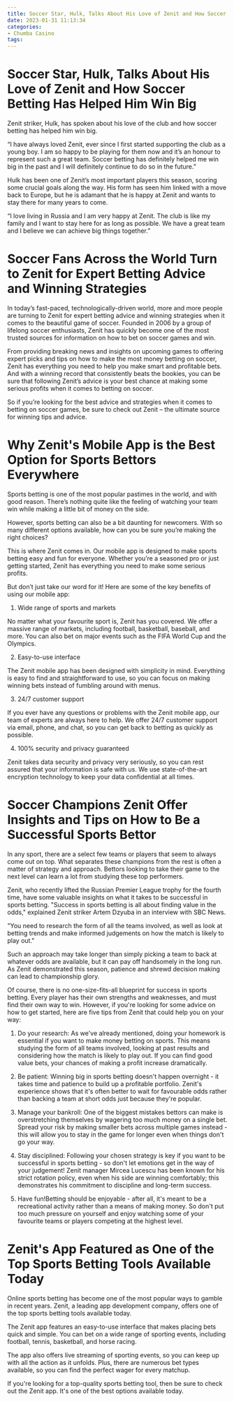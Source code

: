 ```yaml
---
title: Soccer Star, Hulk, Talks About His Love of Zenit and How Soccer Betting Has Helped Him Win Big
date: 2023-01-31 11:13:34
categories:
- Chumba Casino
tags:
---
```



#  Soccer Star, Hulk, Talks About His Love of Zenit and How Soccer Betting Has Helped Him Win Big

Zenit striker, Hulk, has spoken about his love of the club and how soccer betting has helped him win big.

“I have always loved Zenit, ever since I first started supporting the club as a young boy. I am so happy to be playing for them now and it’s an honour to represent such a great team. Soccer betting has definitely helped me win big in the past and I will definitely continue to do so in the future.”

Hulk has been one of Zenit’s most important players this season, scoring some crucial goals along the way. His form has seen him linked with a move back to Europe, but he is adamant that he is happy at Zenit and wants to stay there for many years to come.

“I love living in Russia and I am very happy at Zenit. The club is like my family and I want to stay here for as long as possible. We have a great team and I believe we can achieve big things together.”

#  Soccer Fans Across the World Turn to Zenit for Expert Betting Advice and Winning Strategies

In today’s fast-paced, technologically-driven world, more and more people are turning to Zenit for expert betting advice and winning strategies when it comes to the beautiful game of soccer. Founded in 2006 by a group of lifelong soccer enthusiasts, Zenit has quickly become one of the most trusted sources for information on how to bet on soccer games and win.

From providing breaking news and insights on upcoming games to offering expert picks and tips on how to make the most money betting on soccer, Zenit has everything you need to help you make smart and profitable bets. And with a winning record that consistently beats the bookies, you can be sure that following Zenit’s advice is your best chance at making some serious profits when it comes to betting on soccer.

So if you’re looking for the best advice and strategies when it comes to betting on soccer games, be sure to check out Zenit – the ultimate source for winning tips and advice.

#  Why Zenit's Mobile App is the Best Option for Sports Bettors Everywhere

Sports betting is one of the most popular pastimes in the world, and with good reason. There’s nothing quite like the feeling of watching your team win while making a little bit of money on the side.

However, sports betting can also be a bit daunting for newcomers. With so many different options available, how can you be sure you’re making the right choices?

This is where Zenit comes in. Our mobile app is designed to make sports betting easy and fun for everyone. Whether you’re a seasoned pro or just getting started, Zenit has everything you need to make some serious profits.

But don’t just take our word for it! Here are some of the key benefits of using our mobile app:

1) Wide range of sports and markets

No matter what your favourite sport is, Zenit has you covered. We offer a massive range of markets, including football, basketball, baseball, and more. You can also bet on major events such as the FIFA World Cup and the Olympics.

2) Easy-to-use interface

The Zenit mobile app has been designed with simplicity in mind. Everything is easy to find and straightforward to use, so you can focus on making winning bets instead of fumbling around with menus.

3) 24/7 customer support

If you ever have any questions or problems with the Zenit mobile app, our team of experts are always here to help. We offer 24/7 customer support via email, phone, and chat, so you can get back to betting as quickly as possible.

4) 100% security and privacy guaranteed

Zenit takes data security and privacy very seriously, so you can rest assured that your information is safe with us. We use state-of-the-art encryption technology to keep your data confidential at all times.

#  Soccer Champions Zenit Offer Insights and Tips on How to Be a Successful Sports Bettor

In any sport, there are a select few teams or players that seem to always come out on top. What separates these champions from the rest is often a matter of strategy and approach. Bettors looking to take their game to the next level can learn a lot from studying these top performers.

Zenit, who recently lifted the Russian Premier League trophy for the fourth time, have some valuable insights on what it takes to be successful in sports betting. "Success in sports betting is all about finding value in the odds," explained Zenit striker Artem Dzyuba in an interview with SBC News.

"You need to research the form of all the teams involved, as well as look at betting trends and make informed judgements on how the match is likely to play out."

Such an approach may take longer than simply picking a team to back at whatever odds are available, but it can pay off handsomely in the long run. As Zenit demonstrated this season, patience and shrewd decision making can lead to championship glory.

Of course, there is no one-size-fits-all blueprint for success in sports betting. Every player has their own strengths and weaknesses, and must find their own way to win. However, if you're looking for some advice on how to get started, here are five tips from Zenit that could help you on your way:

1) Do your research: As we've already mentioned, doing your homework is essential if you want to make money betting on sports. This means studying the form of all teams involved, looking at past results and considering how the match is likely to play out. If you can find good value bets, your chances of making a profit increase dramatically.

2) Be patient: Winning big in sports betting doesn't happen overnight - it takes time and patience to build up a profitable portfolio. Zenit's experience shows that it's often better to wait for favourable odds rather than backing a team at short odds just because they're popular.

3) Manage your bankroll: One of the biggest mistakes bettors can make is overstretching themselves by wagering too much money on a single bet. Spread your risk by making smaller bets across multiple games instead - this will allow you to stay in the game for longer even when things don't go your way.

4) Stay disciplined: Following your chosen strategy is key if you want to be successful in sports betting - so don't let emotions get in the way of your judgement! Zenit manager Mircea Lucescu has been known for his strict rotation policy, even when his side are winning comfortably; this demonstrates his commitment to discipline and long-term success.

5) Have fun!Betting should be enjoyable - after all, it's meant to be a recreational activity rather than a means of making money. So don't put too much pressure on yourself and enjoy watching some of your favourite teams or players competing at the highest level.

#  Zenit's App Featured as One of the Top Sports Betting Tools Available Today

Online sports betting has become one of the most popular ways to gamble in recent years. Zenit, a leading app development company, offers one of the top sports betting tools available today.

The Zenit app features an easy-to-use interface that makes placing bets quick and simple. You can bet on a wide range of sporting events, including football, tennis, basketball, and horse racing.

The app also offers live streaming of sporting events, so you can keep up with all the action as it unfolds. Plus, there are numerous bet types available, so you can find the perfect wager for every matchup.

If you're looking for a top-quality sports betting tool, then be sure to check out the Zenit app. It's one of the best options available today.